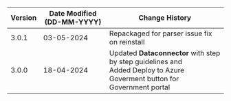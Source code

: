 | **Version** | **Date Modified (DD-MM-YYYY)** | **Change History**                          |
|-------------|--------------------------------|---------------------------------------------|
| 3.0.1       | 03-05-2024                     | Repackaged for parser issue fix on reinstall |
| 3.0.0       | 18-04-2024                     | Updated **Dataconnector** with step by step guidelines and </br> Added Deploy to Azure Goverment button for Government portal|
